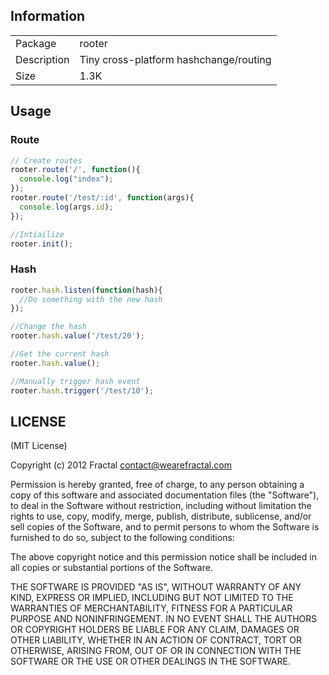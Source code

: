 ## Information

<table>
<tr>
<td>Package</td>
<td>rooter</td>
</tr>
<tr>
<td>Description</td>
<td>Tiny cross-platform hashchange/routing</td>
</tr>
<tr>
<td>Size</td>
<td>1.3K</td>
</tr>
</table>

## Usage

### Route

```javascript
// Create routes
rooter.route('/', function(){
  console.log("index");
});
rooter.route('/test/:id', function(args){
  console.log(args.id);
});

//Intiailize
rooter.init();
```

### Hash

```javascript
rooter.hash.listen(function(hash){
  //Do something with the new hash
});

//Change the hash
rooter.hash.value('/test/20');

//Get the current hash
rooter.hash.value();

//Manually trigger hash event
rooter.hash.trigger('/test/10');
```

## LICENSE

(MIT License)

Copyright (c) 2012 Fractal <contact@wearefractal.com>

Permission is hereby granted, free of charge, to any person obtaining
a copy of this software and associated documentation files (the
"Software"), to deal in the Software without restriction, including
without limitation the rights to use, copy, modify, merge, publish,
distribute, sublicense, and/or sell copies of the Software, and to
permit persons to whom the Software is furnished to do so, subject to
the following conditions:

The above copyright notice and this permission notice shall be
included in all copies or substantial portions of the Software.

THE SOFTWARE IS PROVIDED "AS IS", WITHOUT WARRANTY OF ANY KIND,
EXPRESS OR IMPLIED, INCLUDING BUT NOT LIMITED TO THE WARRANTIES OF
MERCHANTABILITY, FITNESS FOR A PARTICULAR PURPOSE AND
NONINFRINGEMENT. IN NO EVENT SHALL THE AUTHORS OR COPYRIGHT HOLDERS BE
LIABLE FOR ANY CLAIM, DAMAGES OR OTHER LIABILITY, WHETHER IN AN ACTION
OF CONTRACT, TORT OR OTHERWISE, ARISING FROM, OUT OF OR IN CONNECTION
WITH THE SOFTWARE OR THE USE OR OTHER DEALINGS IN THE SOFTWARE.
